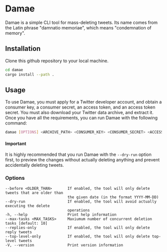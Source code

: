 # Damae

Damae is a simple CLI tool for mass-deleting tweets. Its name comes from the Latin phrase "damnatio memoriae", which means "condemnation of memory".

## Installation

Clone this github repository to your local machine.

```sh
cd damae
cargo install --path .
```

## Usage

To use Damae, you must apply for a Twitter developer account, and obtain a consumer key, a consumer secret, an access token, and an access token secret. You must also download your Twitter data archive, and extract it. Once you have all the requirements, you can run Damae with the following command:

```sh
damae [OPTIONS] <ARCHIVE_PATH> <CONSUMER_KEY> <CONSUMER_SECRET> <ACCESS_TOKEN> <ACCESS_TOKEN_SECRET>
```

#### Important

It is highly recommended that you run Damae with the `--dry-run` option first, to preview the changes without actually deleting anything and prevent accidentally deleting tweets.

### Options

```
--before <OLDER_THAN>       If enabled, the tool will only delete tweets that are older than
                            the given date (in the format YYYY-MM-DD)
--dry-run                   If enabled, the tool will avoid actually executing the delete
                            operations
-h, --help                  Print help information
--max-tasks <MAX_TASKS>     Maxiumum number of concurrent deletion tasks [default: 10]
--replies-only              If enabled, the tool will only delete reply tweets
--top-level-only            If enabled, the tool will only delete top-level tweets
-V, --version               Print version information
```
